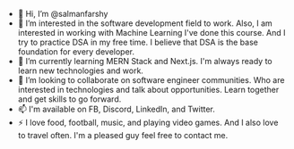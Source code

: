 - 👋 Hi, I’m @salmanfarshy
- 👀 I’m interested in the software development field to work. Also, I am interested in working with Machine Learning I've done this course. And I try to practice DSA in my free time. I believe that DSA is the base foundation for every developer.
- 🌱 I’m currently learning MERN Stack and Next.js. I'm always ready to learn new technologies and work.
- 💞️ I’m looking to collaborate on software engineer communities. Who are interested in technologies and talk about opportunities. Learn together and get skills to go forward.
- 📫 I'm available on FB, Discord, LinkedIn, and Twitter.
- ⚡ I love food, football, music, and playing video games. And I also love to travel often. I'm a pleased guy feel free to contact me.

<!---
salmanfarshy/salmanfarshy is a ✨ special ✨ repository because its `README.md` (this file) appears on your GitHub profile.
You can click the Preview link to take a look at your changes.
--->
